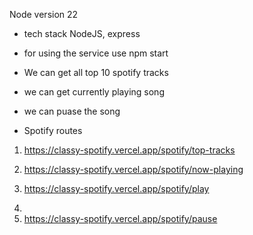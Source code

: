 Node version 22

- tech stack
 NodeJS, express
- for using the service use npm start
- We can get all top 10 spotify tracks
- we can get currently playing song
- we can puase the song


- Spotify routes

<!-- To get all top 10 tracks -->
1. https://classy-spotify.vercel.app/spotify/top-tracks 

<!-- to get current playing song -->
2. https://classy-spotify.vercel.app/spotify/now-playing

<!-- to play the current song -->
3. https://classy-spotify.vercel.app/spotify/play

<!-- to pause the current playing song -->
4. 
3. https://classy-spotify.vercel.app/spotify/pause